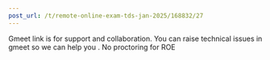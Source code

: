 ```yaml
---
post_url: /t/remote-online-exam-tds-jan-2025/168832/27
---
```

Gmeet link is for support and collaboration. You can raise technical issues in gmeet so we can help you . No proctoring for ROE